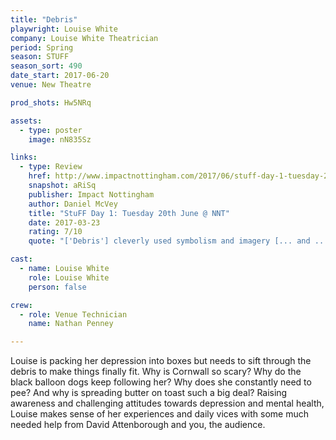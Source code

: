 ```yaml
---
title: "Debris"
playwright: Louise White
company: Louise White Theatrician
period: Spring
season: STUFF
season_sort: 490
date_start: 2017-06-20
venue: New Theatre

prod_shots: Hw5NRq

assets:
  - type: poster
    image: nN835Sz

links:
  - type: Review
    href: http://www.impactnottingham.com/2017/06/stuff-day-1-tuesday-20th-june-nnt/
    snapshot: aRiSq
    publisher: Impact Nottingham
    author: Daniel McVey 
    title: "StuFF Day 1: Tuesday 20th June @ NNT"
    date: 2017-03-23
    rating: 7/10
    quote: "['Debris'] cleverly used symbolism and imagery [... and ...] worked best in the scenes where the audience were directly used."

cast: 
  - name: Louise White
    role: Louise White
    person: false 

crew:
  - role: Venue Technician  
    name: Nathan Penney

---
```


Louise is packing her depression into boxes but needs to sift through the debris to make things finally fit. Why is Cornwall so scary? Why do the black balloon dogs keep following her? Why does she constantly need to pee? And why is spreading butter on toast such a big deal? Raising awareness and challenging attitudes towards depression and mental health, Louise makes sense of her experiences and daily vices with some much needed help from David Attenborough and you, the audience.
